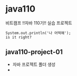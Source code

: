 # java110

비트캠프 !!자바 110기!! 실습 프로젝트
```
System.out.println('나 어떡해');
is it right?
```

## java110-project-01
-   자바 프로젝트 폴더 생성
-   